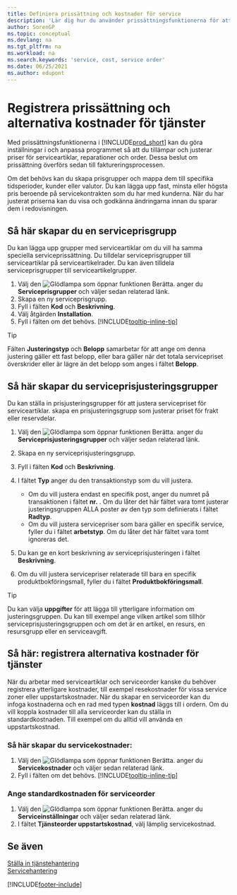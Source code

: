 ```yaml
---
title: Definiera prissättning och kostnader för service
description: 'Lär dig hur du använder prissättningsfunktionerna för att göra inställningar i och anpassa programmet så att du tillämpar och justerar priser för serviceartiklar, reparationer och order.'
author: SorenGP
ms.topic: conceptual
ms.devlang: na
ms.tgt_pltfrm: na
ms.workload: na
ms.search.keywords: 'service, cost, service order'
ms.date: 06/25/2021
ms.author: edupont
---
```


# Registrera prissättning och alternativa kostnader för tjänster
Med prissättningsfunktionerna i [!INCLUDE[prod_short](includes/prod_short.md)] kan du göra inställningar i och anpassa programmet så att du tillämpar och justerar priser för serviceartiklar, reparationer och order. Dessa beslut om prissättning överförs sedan till faktureringsprocessen.  
  
Om det behövs kan du skapa prisgrupper och mappa dem till specifika tidsperioder, kunder eller valutor. Du kan lägga upp fast, minsta eller högsta pris beroende på servicekontrakten som du har med kunderna. När du har justerat priserna kan du visa och godkänna ändringarna innan du sparar dem i redovisningen.  

## Så här skapar du en serviceprisgrupp
Du kan lägga upp grupper med serviceartiklar om du vill ha samma speciella serviceprissättning. Du tilldelar serviceprisgrupper till serviceartiklar på serviceartikelrader. Du kan även tilldela serviceprisgrupper till serviceartikelgrupper.  

1. Välj den ![Glödlampa som öppnar funktionen Berätta.](media/ui-search/search_small.png "Berätta vad du vill göra") anger du **Serviceprisgrupper** och väljer sedan relaterad länk.  
2. Skapa en ny serviceprisgrupp.  
3. Fyll i fälten **Kod** och **Beskrivning**.  
4. Välj åtgärden **Installation**.  
2. Fyll i fälten om det behövs. [!INCLUDE[tooltip-inline-tip](includes/tooltip-inline-tip_md.md)]  

 > [!Tip]
 > Fälten **Justeringstyp** och **Belopp** samarbetar för att ange om denna justering gäller ett fast belopp, eller bara gäller när det totala servicepriset överskrider eller är lägre än det belopp som anges i fältet **Belopp**.  

## Så här skapar du serviceprisjusteringsgrupper  
Du kan ställa in prisjusteringsgrupper för att justera servicepriset för serviceartiklar. skapa en prisjusteringsgrupp som justerar priset för frakt eller reservdelar.  
  
1. Välj den ![Glödlampa som öppnar funktionen Berätta.](media/ui-search/search_small.png "Berätta vad du vill göra") anger du **Serviceprisjusteringsgrupper** och väljer sedan relaterad länk.  
2. Skapa en ny serviceprisjusteringsgrupp.  
3. Fyll i fälten **Kod** och **Beskrivning**.  
4. I fältet **Typ** anger du den transaktionstyp som du vill justera.  
  
    * Om du vill justera endast en specifik post, anger du numret på transaktionen i fältet **nr.** . Om du låter det här fältet vara tomt justerar justeringsgruppen ALLA poster av den typ som definierats i fältet **Radtyp**.  
    * Om du vill justera servicepriser som bara gäller en specifik service, fyller du i fältet **arbetstyp**. Om du låter det här fältet vara tomt ignoreras det.  
  
5. Du kan ge en kort beskrivning av serviceprisjusteringen i fältet **Beskrivning**.  
6. Om du vill justera servicepriser relaterade till bara en specifik produktbokföringsmall, fyller du i fältet **Produktbokföringsmall**.

> [!Tip]
> Du kan välja **uppgifter** för att lägga till ytterligare information om justeringsgruppen. Du kan till exempel ange vilken artikel som tillhör serviceprisjusteringsgruppen och om det är en artikel, en resurs, en resursgrupp eller en serviceavgift.  

## Så här: registrera alternativa kostnader för tjänster
När du arbetar med serviceartiklar och serviceorder kanske du behöver registrera ytterligare kostnader, till exempel resekostnader för vissa service zoner eller uppstartskostnader. När du skapar en serviceorder kan du infoga kostnaderna och en rad med typen **kostnad** läggs till i ordern. Om du vill koppla kostnader till alla serviceorder kan du ställa in standardkostnaden. Till exempel om du alltid vill använda en uppstartskostnad.
  
### Så här skapar du servicekostnader:
1. Välj den ![Glödlampa som öppnar funktionen Berätta.](media/ui-search/search_small.png "Berätta vad du vill göra") anger du **Servicekostnader** och väljer sedan relaterad länk. 
2. Fyll i fälten om det behövs. [!INCLUDE[tooltip-inline-tip](includes/tooltip-inline-tip_md.md)]  

### Ange standardkostnaden för serviceorder
1. Välj den ![Glödlampa som öppnar funktionen Berätta.](media/ui-search/search_small.png "Berätta vad du vill göra") anger du **Serviceinställningar** och väljer sedan relaterad länk. 
2. I fältet **Tjänsteorder uppstartskostnad**, välj lämplig servicekostnad.

## Se även
[Ställa in tjänstehantering](service-setup-service.md)  
[Servicehantering](service-service.md)  


[!INCLUDE[footer-include](includes/footer-banner.md)]